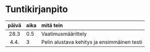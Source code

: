 # Tuntikirjanpito

| päivä | aika | mitä tein  |
| :----:|:-----| :-----|
|  28.3 |  0.5 | Vaatimusmäärittely |
|  4.4. |   3  | Pelin alustava kehitys ja ensimmäinen testi |
